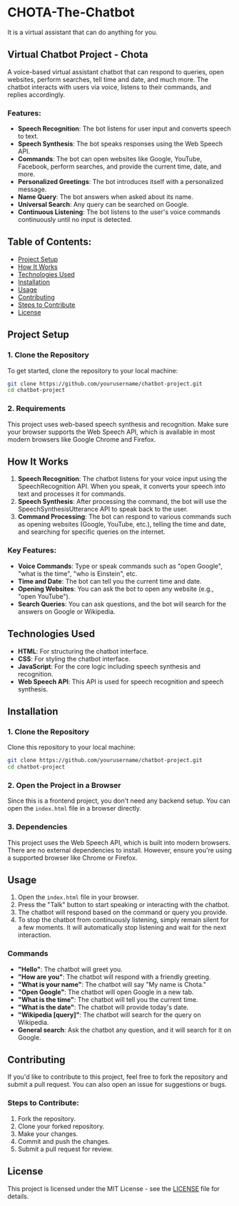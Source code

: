 # **CHOTA-The-Chatbot**
It is a virtual assistant that can do anything for you.

## **Virtual Chatbot Project - Chota**

A voice-based virtual assistant chatbot that can respond to queries, open websites, perform searches, tell time and date, and much more. The chatbot interacts with users via voice, listens to their commands, and replies accordingly.

### **Features:**
- **Speech Recognition**: The bot listens for user input and converts speech to text.
- **Speech Synthesis**: The bot speaks responses using the Web Speech API.
- **Commands**: The bot can open websites like Google, YouTube, Facebook, perform searches, and provide the current time, date, and more.
- **Personalized Greetings**: The bot introduces itself with a personalized message.
- **Name Query**: The bot answers when asked about its name.
- **Universal Search**: Any query can be searched on Google.
- **Continuous Listening**: The bot listens to the user's voice commands continuously until no input is detected.

## **Table of Contents:**
- [Project Setup](#project-setup)
- [How It Works](#how-it-works)
- [Technologies Used](#technologies-used)
- [Installation](#installation)
- [Usage](#usage)
- [Contributing](#contributing)
- [Steps to Contribute](#steps-to-contribute)
- [License](#license)

## **Project Setup**

### **1. Clone the Repository**
To get started, clone the repository to your local machine:

```bash
git clone https://github.com/yourusername/chatbot-project.git
cd chatbot-project
```

### **2. Requirements**
This project uses web-based speech synthesis and recognition. Make sure your browser supports the Web Speech API, which is available in most modern browsers like Google Chrome and Firefox.

## **How It Works**

1. **Speech Recognition**: The chatbot listens for your voice input using the SpeechRecognition API. When you speak, it converts your speech into text and processes it for commands.
2. **Speech Synthesis**: After processing the command, the bot will use the SpeechSynthesisUtterance API to speak back to the user.
3. **Command Processing**: The bot can respond to various commands such as opening websites (Google, YouTube, etc.), telling the time and date, and searching for specific queries on the internet.

### **Key Features:**
- **Voice Commands**: Type or speak commands such as "open Google", "what is the time", "who is Einstein", etc.
- **Time and Date**: The bot can tell you the current time and date.
- **Opening Websites**: You can ask the bot to open any website (e.g., "open YouTube").
- **Search Queries**: You can ask questions, and the bot will search for the answers on Google or Wikipedia.

## **Technologies Used**
- **HTML**: For structuring the chatbot interface.
- **CSS**: For styling the chatbot interface.
- **JavaScript**: For the core logic including speech synthesis and recognition.
- **Web Speech API**: This API is used for speech recognition and speech synthesis.

## **Installation**

### **1. Clone the Repository**
Clone this repository to your local machine:

```bash
git clone https://github.com/yourusername/chatbot-project.git
cd chatbot-project
```

### **2. Open the Project in a Browser**
Since this is a frontend project, you don't need any backend setup. You can open the `index.html` file in a browser directly.

### **3. Dependencies**
This project uses the Web Speech API, which is built into modern browsers. There are no external dependencies to install. However, ensure you're using a supported browser like Chrome or Firefox.

## **Usage**

1. Open the `index.html` file in your browser.
2. Press the "Talk" button to start speaking or interacting with the chatbot.
3. The chatbot will respond based on the command or query you provide.
4. To stop the chatbot from continuously listening, simply remain silent for a few moments. It will automatically stop listening and wait for the next interaction.

### **Commands**
- **"Hello"**: The chatbot will greet you.
- **"How are you"**: The chatbot will respond with a friendly greeting.
- **"What is your name"**: The chatbot will say "My name is Chota."
- **"Open Google"**: The chatbot will open Google in a new tab.
- **"What is the time"**: The chatbot will tell you the current time.
- **"What is the date"**: The chatbot will provide today's date.
- **"Wikipedia [query]"**: The chatbot will search for the query on Wikipedia.
- **General search**: Ask the chatbot any question, and it will search for it on Google.

## **Contributing**

If you'd like to contribute to this project, feel free to fork the repository and submit a pull request. You can also open an issue for suggestions or bugs.

### **Steps to Contribute:**
1. Fork the repository.
2. Clone your forked repository.
3. Make your changes.
4. Commit and push the changes.
5. Submit a pull request for review.

## **License**

This project is licensed under the MIT License - see the [LICENSE](LICENSE) file for details.

